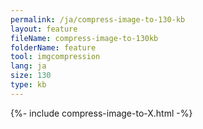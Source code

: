 ```yaml
---
permalink: /ja/compress-image-to-130-kb
layout: feature
fileName: compress-image-to-130kb
folderName: feature
tool: imgcompression
lang: ja
size: 130
type: kb
---
```


{%- include compress-image-to-X.html -%}
